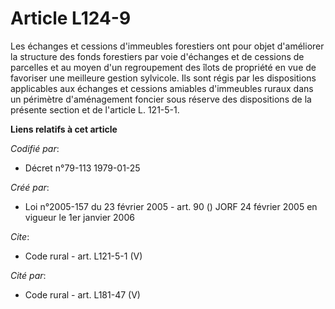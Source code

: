 # Article L124-9

Les échanges et cessions d'immeubles forestiers ont pour objet d'améliorer la structure des fonds forestiers par voie
d'échanges et de cessions de parcelles et au moyen d'un regroupement des îlots de propriété en vue de favoriser une meilleure
gestion sylvicole. Ils sont régis par les dispositions applicables aux échanges et cessions amiables d'immeubles ruraux dans
un périmètre d'aménagement foncier sous réserve des dispositions de la présente section et de l'article L. 121-5-1.

**Liens relatifs à cet article**

_Codifié par_:

  - Décret n°79-113 1979-01-25

_Créé par_:

  - Loi n°2005-157 du 23 février 2005 - art. 90 () JORF 24 février 2005 en vigueur le 1er janvier 2006

_Cite_:

  - Code rural - art. L121-5-1 (V)

_Cité par_:

  - Code rural - art. L181-47 (V)
